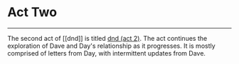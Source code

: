 # Act Two
---

The second act of [[dnd]] is titled [dnd (act 2)](https://docs.google.com/document/d/1XGPpMqvEd2hSP8LiRHx5d5PAKzn03T1_CHXm2rx7tS0/edit). The act continues the exploration of Dave and Day's relationship as it progresses. It is mostly comprised of letters from Day, with intermittent updates from Dave. 